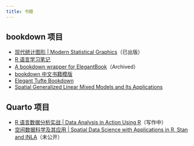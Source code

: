 ```yaml
---
title: 书籍
---
```


## bookdown 项目

-   [现代统计图形 \| Modern Statistical Graphics](https://github.com/XiangyunHuang/msg)（已出版）
-   [R 语言学习笔记](https://github.com/XiangyunHuang/notesdown)
-   [A bookdown wrapper for ElegantBook](https://github.com/XiangyunHuang/ElegantBookdown)（Archived）
-   [bookdown 中文书籍模版](https://github.com/XiangyunHuang/bookdown-template)
-   [Elegant Tufte Bookdown](https://github.com/XiangyunHuang/ElegantTufteBookdown)
-   [Spatial Generalized Linear Mixed Models and Its Applications](https://github.com/XiangyunHuang/Thesis-Template-Bookdown)

## Quarto 项目

-   [R 语言数据分析实战 \| Data Analysis in Action Using R](https://github.com/XiangyunHuang/data-analysis-in-action)（写作中）
-   [空间数据科学及其应用 \| Spatial Data Science with Applications in R, Stan and INLA](https://github.com/XiangyunHuang/sdsr)（未公开）
